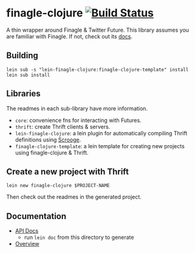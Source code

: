 # finagle-clojure [![Build Status](https://travis-ci.org/finagle/finagle-clojure.svg?branch=master)](https://travis-ci.org/finagle/finagle-clojure)

A thin wrapper around Finagle & Twitter Future.
This library assumes you are familiar with Finagle.
If not, check out its [docs](https://twitter.github.io/finagle/guide/).

## Building

    lein sub -s "lein-finagle-clojure:finagle-clojure-template" install
    lein sub install


## Libraries

The readmes in each sub-library have more information.

* `core`: convenience fns for interacting with Futures.
* `thrift`: create Thrift clients & servers.
* `lein-finagle-clojure`: a lein plugin for automatically compiling Thrift definitions using [Scrooge](https://twitter.github.io/scrooge/index.html).
* `finagle-clojure-template`: a lein template for creating new projects using finagle-clojure & Thrift.

## Create a new project with Thrift

    lein new finagle-clojure $PROJECT-NAME

Then check out the readmes in the generated project.


## Documentation

* [API Docs](doc/codox/index.html)
  * run `lein doc` from this directory to generate
* [Overview](doc/intro.md)
